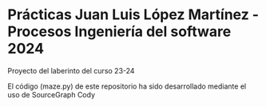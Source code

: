 <body>
    <h1><strong>Prácticas Juan Luis López Martínez - Procesos Ingeniería del software 2024</strong></h1>
    <p>Proyecto del laberinto del curso 23-24</p>

El código (maze.py) de este repositorio ha sido desarrollado mediante el uso de SourceGraph Cody

